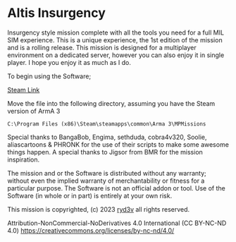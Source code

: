 # Altis Insurgency

Insurgency style mission complete with all the tools you need for a full MIL SIM experience.
This is a unique experience, the 1st edition of the mission and is a rolling release. This mission is designed for a multiplayer environment on a dedicated server, however you can also enjoy it in single player. I hope you enjoy it as much as I do.

To begin using the Software;

[Steam Link](https://steamcommunity.com/sharedfiles/filedetails/?id=2959612727)

Move the file into the following directory, assuming you have the Steam version of ArmA 3

`C:\Program Files (x86)\Steam\steamapps\common\Arma 3\MPMissions`

Special thanks to BangaBob, Engima, sethduda, cobra4v320, Soolie, aliascartoons & PHRONK for the use of their scripts to make some awesome things happen. A special thanks to Jigsor from BMR for the mission inspiration.

The mission and or the Software is distributed without any warranty; without even the implied warranty of merchantability or fitness for a particular purpose. The Software is not an official addon or tool. Use of the Software (in whole or in part) is entirely at your own risk.

This mission is copyrighted, (c) 2023 [ryd3v](https:ryd3v.com) all rights reserved.

Attribution-NonCommercial-NoDerivatives 4.0 International (CC BY-NC-ND 4.0)
https://creativecommons.org/licenses/by-nc-nd/4.0/
